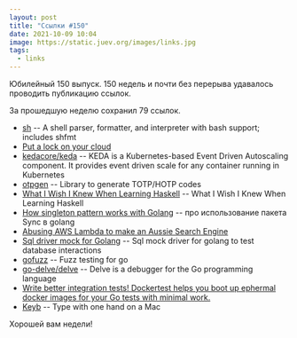 ```yaml
---
layout: post
title: "Ссылки #150"
date: 2021-10-09 10:04
image: https://static.juev.org/images/links.jpg
tags:
  - links
---
```

Юбилейный 150 выпуск. 150 недель и почти без перерыва удавалось проводить публикацию ссылок.

За прошедшую неделю сохранил 79 ссылок.

* [sh](https://github.com/mvdan/sh) -- A shell parser, formatter, and interpreter with bash support; includes shfmt
* [Put a lock on your cloud](https://cryptomator.org/)
* [kedacore/keda](https://github.com/kedacore/keda) -- KEDA is a Kubernetes-based Event Driven Autoscaling component. It provides event driven scale for any container running in Kubernetes
* [otpgen](https://github.com/RijulGulati/otpgen) -- Library to generate TOTP/HOTP codes
* [What I Wish I Knew When Learning Haskell](https://github.com/sdiehl/wiwinwlh) -- What I Wish I Knew When Learning Haskell
* [How singleton pattern works with Golang](https://medium.com/golang-issue/how-singleton-pattern-works-with-golang-2fdd61cd5a7f) -- про использование пакета Sync в golang
* [Abusing AWS Lambda to make an Aussie Search Engine](https://boyter.org/posts/abusing-aws-to-make-a-search-engine/)
* [Sql driver mock for Golang](https://github.com/DATA-DOG/go-sqlmock) -- Sql mock driver for golang to test database interactions
* [gofuzz](https://github.com/google/gofuzz) -- Fuzz testing for go
* [go-delve/delve](https://github.com/go-delve/delve) -- Delve is a debugger for the Go programming language
* [Write better integration tests! Dockertest helps you boot up ephermal docker images for your Go tests with minimal work.](https://github.com/ory/dockertest)
* [Keyb](https://github.com/ZevEisenberg/Keyb) -- Type with one hand on a Mac

Хорошей вам недели!

